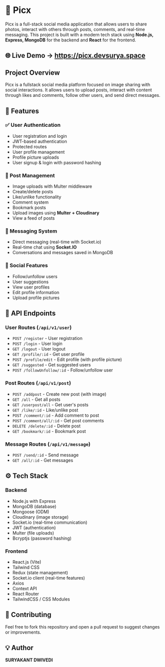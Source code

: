 # 📸 Picx 

Picx is a full-stack social media application that allows users to share photos, interact with others through posts, comments, and real-time messaging. This project is built with a modern tech stack using **Node.js, Express, MongoDB** for the backend and **React** for the frontend.

## 🌐 Live Demo -> https://picx.devsurya.space

## Project Overview
Picx is a fullstack social media platform focused on image sharing with social interactions. It allows users to upload posts, interact with content through likes and comments, follow other users, and send direct messages.

## 🚀 Features

### ✅ User Authentication
- User registration and login
- JWT-based authentication
- Protected routes
- User profile management
- Profile picture uploads
- User signup & login with password hashing

### 📸 Post Management
- Image uploads with Multer middleware
- Create/delete posts
- Like/unlike functionality
- Comment system
- Bookmark posts
- Upload images using **Multer + Cloudinary**
- View a feed of posts

### 💬 Messaging System
- Direct messaging (real-time with Socket.io)
- Real-time chat using **Socket.IO**
- Conversations and messages saved in MongoDB

### 👥 Social Features
- Follow/unfollow users
- User suggestions
- View user profiles
- Edit profile information
- Upload profile pictures

## 🔧 API Endpoints

### User Routes (`/api/v1/user`)
- `POST /register` - User registration
- `POST /login` - User login
- `GET /logout` - User logout
- `GET /profile/:id` - Get user profile
- `POST /profile/edit` - Edit profile (with profile picture)
- `GET /suggested` - Get suggested users
- `POST /followUnfollow/:id` - Follow/unfollow user

### Post Routes (`/api/v1/post`)
- `POST /addpost` - Create new post (with image)
- `GET /all` - Get all posts
- `GET /userpost/all` - Get user's posts
- `GET /like/:id` - Like/unlike post
- `POST /comment/:id` - Add comment to post
- `POST /comment/all/:id` - Get post comments
- `DELETE /delete/:id` - Delete post
- `GET /bookmark/:id` - Bookmark post

### Message Routes (`/api/v1/message`)
- `POST /send/:id` - Send message
- `GET /all/:id` - Get messages

## ⚙️ Tech Stack

### Backend
- Node.js with Express
- MongoDB (database)
- Mongoose (ODM)
- Cloudinary (image storage)
- Socket.io (real-time communication)
- JWT (authentication)
- Multer (file uploads)
- Bcryptjs (password hashing)

### Frontend
- React.js (Vite)
- Tailwind CSS
- Redux (state management)
- Socket.io client (real-time features)
- Axios
- Context API
- React Router
- TailwindCSS / CSS Modules

## 🙌 Contributing
Feel free to fork this repository and open a pull request to suggest changes or improvements.

## 💡 Author
**SURYAKANT DWIVEDI**

